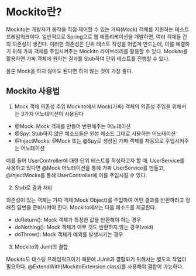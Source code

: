 # Mockito란?
Mockito는 개발자가 동작을 직접 제어할 수 있는 가짜(Mock) 객체를 지원하는 테스트 프레임워크이다. 일반적으로 Spring으로 웹 애플리케이션을 개발하면, 여러 객체들 간의 의존성이 생긴다. 이러한 의존성은 단위 테스트 작성을 어렵게 만드는데, 이를 해결하기 위해 가짜 객체를 주입시켜주는 Mockito 라이브러리를 활용할 수 있다. Mockito를 활용하면 가짜 객체에 원하는 결과를 Stub하여 단위 테스트를 진행할 수 있다.

물론 Mock을 하지 않아도 된다면 하지 않는 것이 가장 좋다.

 

## Mockito 사용법
1. Mock 객체 의존성 주입
Mockito에서 Mock(가짜) 객체의 의존성 주입을 위해서는 3가지 어노테이션이 사용된다
- @Mock: Mock 객체를 만들어 반환해주는 어노테이션
- @Spy: Stub하지 않은 메소드들은 원본 메소드 그대로 사용하는 어노테이션
- @InjectMocks: @Mock 또는 @Spy로 생성된 가짜 객체를 자동으로 주입시켜주는 어노테이션


예를 들어 UserController에 대한 단위 테스트를 작성하고자 할 때, UserService를 사용하고 있다면 @Mock 어노테이션을 통해 가짜 UserService를 만들고, @injectMocks를 통해 UserController에 이를 주입시킬 수 있다.

 

2. Stub로 결과 처리

의존성이 있는 객체는 가짜 객체(Mock Object)를 주입하여 어떤 결과를 반환하라고 정해진 답변을 준비시켜야 한다. Mockito에서는 다음 메소드를 제공한다.

- doReturn(): Mock 객체가 특정한 값을 반환해야 하는 경우
- doNothing(): Mock 객체가 아무 것도 반환하지 않는 경우(void)
- doThrow(): Mock 객체가 예외를 발생시키는 경우

 

3. Mockito와 Junit의 결합

Mockito도 테스팅 프레임워크이기 때문에 JUnit과 결합되기 위해서는 별도의 작업이 필요하다. @ExtendWith(MockitoExtension.class)를 사용해야 결합이 가능하다.
